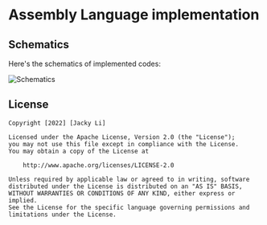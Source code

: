 # Assembly Language implementation

## Schematics

Here's the schematics of implemented codes:

<img src='https://i.imgur.com/gNjOHjJ.gif' title='Schematics' width='' alt='Schematics' />

## License

    Copyright [2022] [Jacky Li]

    Licensed under the Apache License, Version 2.0 (the "License");
    you may not use this file except in compliance with the License.
    You may obtain a copy of the License at

        http://www.apache.org/licenses/LICENSE-2.0

    Unless required by applicable law or agreed to in writing, software
    distributed under the License is distributed on an "AS IS" BASIS,
    WITHOUT WARRANTIES OR CONDITIONS OF ANY KIND, either express or implied.
    See the License for the specific language governing permissions and
    limitations under the License.
